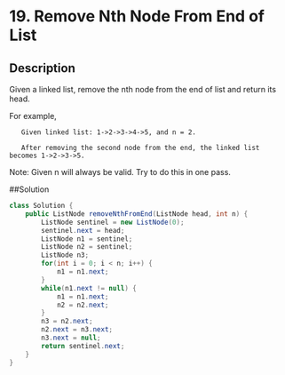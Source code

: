 # 19. Remove Nth Node From End of List
## Description
Given a linked list, remove the nth node from the end of list and return its head.

For example,

```
   Given linked list: 1->2->3->4->5, and n = 2.

   After removing the second node from the end, the linked list becomes 1->2->3->5.
```

Note:
Given n will always be valid.
Try to do this in one pass.

##Solution
```java
class Solution {
    public ListNode removeNthFromEnd(ListNode head, int n) {
        ListNode sentinel = new ListNode(0);
        sentinel.next = head;
        ListNode n1 = sentinel;
        ListNode n2 = sentinel;
        ListNode n3;
        for(int i = 0; i < n; i++) {
            n1 = n1.next;
        }
        while(n1.next != null) {
            n1 = n1.next;
            n2 = n2.next;
        }
        n3 = n2.next;
        n2.next = n3.next;
        n3.next = null;
        return sentinel.next;
    }
}
```


